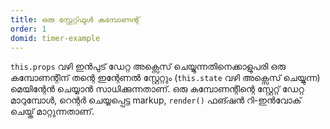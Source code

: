 ```yaml
---
title: ഒരു സ്റ്റേറ്റ്ഫുള്‍ കമ്പോണന്റ്
order: 1
domid: timer-example
---
```


`this.props` വഴി ഇന്‍പു‍ട് ‍ഡേറ്റ അക്സെസ് ചെയ്യുന്നതിനെക്കാളുപരി ഒരു കമ്പോണന്റിന് തന്റെ ഇന്റേണല്‍ സ്റ്റേറ്റും (`this.state` വഴി അക്സെസ് ചെയ്യുന്ന) മെയിന്റേന്‍ ചെയ്യാന്‍ സാധിക്കുന്നതാണ്. ഒരു കമ്പോണന്റിന്റെ സ്റ്റേറ്റ് ഡേറ്റ മാറുമ്പോള്‍, റെന്റര്‍ ചെയ്യപ്പെട്ട markup, `render()` ഫങ്ഷന്‍ റി-ഇന്‍വോക് ചെയ്ത് മാറ്റുന്നതാണ്. 